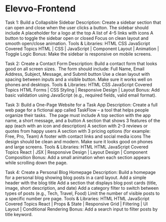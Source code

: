 # Elevvo-Frontend

Task 1: Build a Collapsible Sidebar 
Description: 
Create a sidebar section that can open and close when the user clicks a button.
The sidebar should include 
A placeholder for a logo at the top
A list of 4–5 links with icons
A button to toggle the sidebar open or closed
Focus on clean layout and smooth open/close animation. 
Tools & Libraries: HTML CSS JavaScript 
Covered Topics HTML | CSS | JavaScript | Component Layout | Animation | Toggle Logic 
Bonus: Make the sidebar is responsive on mobile screens.

Task 2: Create a Contact Form 
Description: 
Build a contact form that looks good on all screen sizes.  
The form should include: Full Name, Email Address, Subject, Message, and Submit button 
Use a clean layout with spacing between inputs and a visible button. Make sure it works well on phones and desktops. 
Tools & Libraries: HTML CSS JavaScript 
Covered Topics HTML Forms | CSS Styling | Responsive Design | Layout 
Bonus: Add basic validation using JavaScript (e.g., required fields, valid email format).

Task 3: Build a One-Page Website for a Task App 
Description: 
Create a full web page for a fictional app called TaskFlow – a tool that helps people organize their tasks.  
The page must include 
A top section with the app name, a short message, and a button 
A section that shows 3 features of the app (each with an icon and description) 
A section with 2–3 reviews or quotes from happy users
A section with 3 pricing options (for example: Free, Pro, Team)
A footer with contact links and social media icons 
The design should be clean and modern. Make sure it looks good on phones and large screens. 
Tools & Libraries: HTML HTML JavaScript 
Covered Topics React | JSX | Responsive Design | Layout Design | Component Composition 
Bonus: Add a small animation when each section appears while scrolling down the page.

Task 4: Create a Personal Blog Homepage 
Description: 
Build a homepage for a personal blog showing blog posts in a card layout. 
Add a simple header with the blog title 
Add a section that displays blog post cards (title, image, short description, and date)
Add a category filter to switch between types of posts (e.g., Tech, Travel, Food)
Limit the number of visible posts to a specific number pre page. 
Tools & Libraries: HTML HTML JavaScript 
Covered Topics React | Props & State | Responsive Grid | Filtering | UI Layout | Conditional Rendering 
Bonus: Add a search input to filter posts by title keyword.
